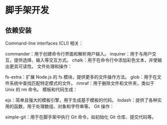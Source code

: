 # 脚手架开发

## 依赖安装

Command-line interfaces (CLI) 相关：

commander：用于创建命令行界面和解析用户输入。
inquirer：用于与用户交互，提供选择、输入等交互方式。
chalk：用于在命令行中添加彩色文本，并使输出更具可读性。
文件处理和操作：

fs-extra：扩展 Node.js 的 fs 模块，提供更多的文件操作方法。
glob：用于在文件系统中查找匹配特定模式的文件。
rimraf：用于删除文件和文件夹，类似于 Unix 的 rm 命令。
模板和代码生成：

ejs：简单且强大的模板引擎，用于生成基于模板的代码。
lodash：提供了各种实用的函数，用于处理数组、对象和字符串等。
Git 操作：

simple-git：用于在脚手架中执行 Git 命令，如初始化 Git 仓库、提交代码等。
